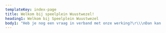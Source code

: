 ```yaml
---
templateKey: index-page
title: Welkom bij speelplein Wuustwezel!
heading1: Welkom bij Speelplein Wuustwezel
body1: "Heb je nog een vraag in verband met onze werking?\r\\\nDan kan u ons contacteren via [speelpleinww@gmail.com](speelpleinww@gmail.com) of via de [facebookpagina](https://www.facebook.com/Speelplein-Wuustwezel-489493887871619/)\r\n\n\r\n\nVoor dringende vragen kan u terecht op het nummer 0478/17 90 08. Als we toch niet opnemen, spreek dan gerust een boodschap in. We bellen zo snel mogelijk terug.\r\n\n\r\n\nWij worden tevens ondersteund door de gemeente.\r\\\nOnze contactpersoon is de jeugdconsulent Amber Daniëls.\r\\\nHaar kan je bereiken via [jeugd@wuustwezel.be](jeugd@wuustwezel.be)."
---
```


